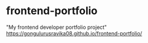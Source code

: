 # frontend-portfolio
"My frontend developer portfolio project"
https://gongulurusravika08.github.io/frontend-portfolio/
